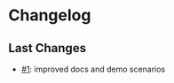 # Changelog

## Last Changes

- [#1](https://github.com/aixigo/arestocats/issues/1): improved docs and demo scenarios
